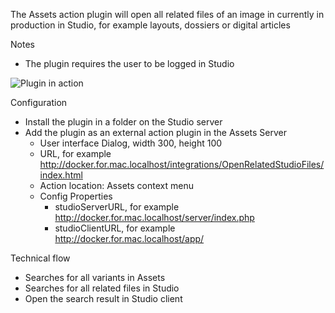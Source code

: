 The Assets action plugin will open all related files of an image in currently in production in Studio, for example layouts, dossiers or digital articles

Notes
- The plugin requires the user to be logged in Studio

![Plugin in action](https://github.com/WoodWing/OpenRelatedStudioFiles/blob/master/dOpenRelatedStudioFiles.gif "Open related files in action")


Configuration
- Install the plugin in a folder on the Studio server
- Add the plugin as an external action plugin in the Assets Server
    - User interface Dialog, width 300, height 100
    - URL, for example http://docker.for.mac.localhost/integrations/OpenRelatedStudioFiles/index.html
    - Action location: Assets context menu
    - Config Properties
        - studioServerURL, for example http://docker.for.mac.localhost/server/index.php
        - studioClientURL, for example http://docker.for.mac.localhost/app/

Technical flow
- Searches for all variants in Assets
- Searches for all related files in Studio
- Open the search result in Studio client
